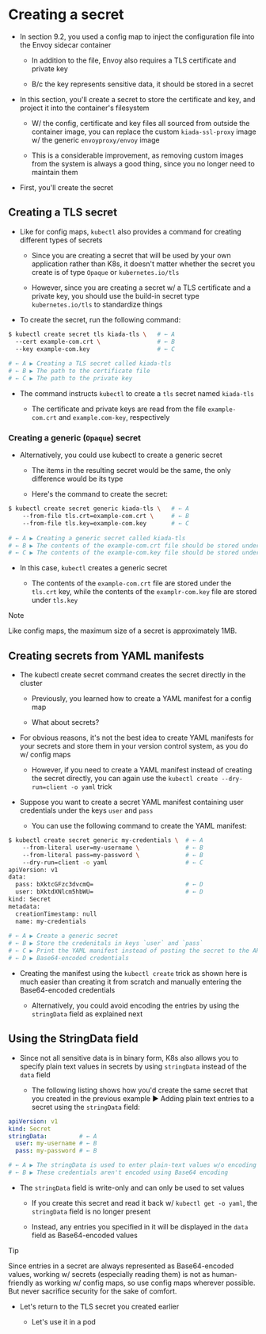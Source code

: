 # Creating a secret

* In section 9.2, you used a config map to inject the configuration file into the Envoy sidecar container

  * In addition to the file, Envoy also requires a TLS certificate and private key

  * B/c the key represents sensitive data, it should be stored in a secret

* In this section, you'll create a secret to store the certificate and key, and project it into the container's filesystem

  * W/ the config, certificate and key files all sourced from outside the container image, you can replace the custom `kiada-ssl-proxy` image w/ the generic `envoyproxy/envoy` image

  * This is a considerable improvement, as removing custom images from the system is always a good thing, since you no longer need to maintain them

* First, you'll create the secret

## Creating a TLS secret

* Like for config maps, `kubectl` also provides a command for creating different types of secrets

  * Since you are creating a secret that will be used by your own application rather than K8s, it doesn't matter whether the secret you create is of type `Opaque` or `kubernetes.io/tls`

  * However, since you are creating a secret w/ a TLS certificate and a private key, you should use the build-in secret type `kubernetes.io/tls` to standardize things

* To create the secret, run the following command:

```zsh
$ kubectl create secret tls kiada-tls \   # ← A
  --cert example-com.crt \                # ← B
  --key example-com.key                   # ← C
  
# ← A ▶︎ Creating a TLS secret called kiada-tls
# ← B ▶︎ The path to the certificate file
# ← C ▶︎ The path to the private key
```

* The command instructs `kubectl` to create a `tls` secret named `kiada-tls`

  * The certificate and private keys are read from the file `example-com.crt` and `example.com-key`, respectively

### Creating a generic (`Opaque`) secret

* Alternatively, you could use kubectl to create a generic secret

  * The items in the resulting secret would be the same, the only difference would be its type

  * Here's the command to create the secret:

```zsh
$ kubectl create secret generic kiada-tls \   # ← A
    --from-file tls.crt=example-com.crt \     # ← B
    --from-file tls.key=example-com.key       # ← C
    
# ← A ▶︎ Creating a generic secret called kiada-tls
# ← B ▶︎ The contents of the example-com.crt file should be stored under the key tls.crt
# ← C ▶︎ The contents of the example-com.key file should be stored under the key tls.key
```

* In this case, `kubectl` creates a generic secret

  * The contents of the `example-com.crt` file are stored under the `tls.crt` key, while the contents of the `examplr-com.key` file are stored under `tls.key`

> [!NOTE]
> 
> Like config maps, the maximum size of a secret is approximately 1MB.

## Creating secrets from YAML manifests

* The kubectl create secret command creates the secret directly in the cluster

  * Previously, you learned how to create a YAML manifest for a config map

  * What about secrets?

* For obvious reasons, it's not the best idea to create YAML manifests for your secrets and store them in your version control system, as you do w/ config maps

  * However, if you need to create a YAML manifest instead of creating the secret directly, you can again use the `kubectl create --dry-run=client -o yaml` trick

* Suppose you want to create a secret YAML manifest containing user credentials under the keys `user` and `pass`

  * You can use the following command to create the YAML manifest:

```zsh
$ kubectl create secret generic my-credentials \  # ← A
    --from-literal user=my-username \             # ← B
    --from-literal pass=my-password \             # ← B
    --dry-run=client -o yaml                      # ← C
apiVersion: v1
data:
  pass: bXktcGFzc3dvcmQ=                          # ← D
  user: bXktdXNlcm5hbWU=                          # ← D
kind: Secret
metadata:
  creationTimestamp: null
  name: my-credentials
  
# ← A ▶︎ Create a generic secret
# ← B ▶︎ Store the credenitals in keys `user` and `pass`
# ← C ▶︎ Print the YAML manifest instead of posting the secret to the API server
# ← D ▶︎ Base64-encoded credentials
```

* Creating the manifest using the `kubectl create` trick as shown here is much easier than creating it from scratch and manually entering the Base64-encoded credentials

  * Alternatively, you could avoid encoding the entries by using the `stringData` field as explained next

## Using the StringData field

* Since not all sensitive data is in binary form, K8s also allows you to specify plain text values in secrets by using `stringData` instead of the `data` field

  * The following listing shows how you'd create the same secret that you created in the previous example ▶︎ Adding plain text entries to a secret using the `stringData` field:

```yaml
apiVersion: v1
kind: Secret
stringData:         # ← A
  user: my-username # ← B
  pass: my-password # ← B

# ← A ▶︎ The stringData is used to enter plain-text values w/o encoding them
# ← B ▶︎ These credentials aren't encoded using Base64 encoding
```

* The `stringData` field is write-only and can only be used to set values

  * If you create this secret and read it back w/ `kubectl get -o yaml`, the `stringData` field is no longer present

  * Instead, any entries you specified in it will be displayed in the `data` field as Base64-encoded values

> [!TIP]
> 
> Since entries in a secret are always represented as Base64-encoded values, working w/ secrets (especially reading them) is not as human-friendly as working w/ config maps, so use config maps wherever possible. But never sacrifice security for the sake of comfort.

* Let's return to the TLS secret you created earlier

  * Let's use it in a pod
